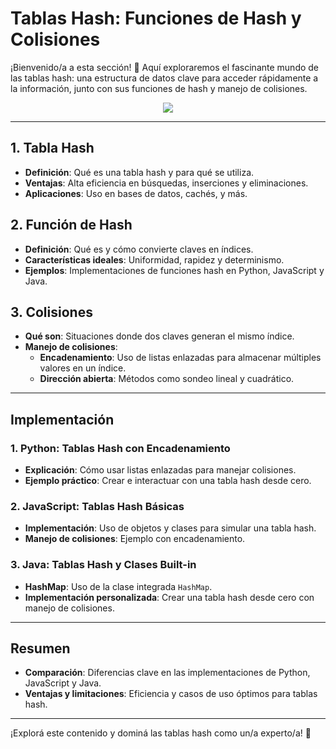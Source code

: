 # Tablas Hash: Funciones de Hash y Colisiones

¡Bienvenido/a a esta sección! 🌟 Aquí exploraremos el fascinante mundo de las tablas hash: una estructura de datos clave para acceder rápidamente a la información, junto con sus funciones de hash y manejo de colisiones.

<p align="center">  
  <img src="https://media.giphy.com/media/rgRE8JPdHVMIg/giphy.gif?cid=ecf05e47hs33fbkjsta9yvu7ba8usxmxm5oe71qerin3k65g&ep=v1_gifs_search&rid=giphy.gif&ct=g">  
</p>

---

## 1. Tabla Hash

- **Definición**: Qué es una tabla hash y para qué se utiliza.
- **Ventajas**: Alta eficiencia en búsquedas, inserciones y eliminaciones.
- **Aplicaciones**: Uso en bases de datos, cachés, y más.

## 2. Función de Hash

- **Definición**: Qué es y cómo convierte claves en índices.
- **Características ideales**: Uniformidad, rapidez y determinismo.
- **Ejemplos**: Implementaciones de funciones hash en Python, JavaScript y Java.

## 3. Colisiones

- **Qué son**: Situaciones donde dos claves generan el mismo índice.
- **Manejo de colisiones**:
  - **Encadenamiento**: Uso de listas enlazadas para almacenar múltiples valores en un índice.
  - **Dirección abierta**: Métodos como sondeo lineal y cuadrático.

---

## Implementación

### 1. Python: Tablas Hash con Encadenamiento

- **Explicación**: Cómo usar listas enlazadas para manejar colisiones.
- **Ejemplo práctico**: Crear e interactuar con una tabla hash desde cero.

### 2. JavaScript: Tablas Hash Básicas

- **Implementación**: Uso de objetos y clases para simular una tabla hash.
- **Manejo de colisiones**: Ejemplo con encadenamiento.

### 3. Java: Tablas Hash y Clases Built-in

- **HashMap**: Uso de la clase integrada `HashMap`.
- **Implementación personalizada**: Crear una tabla hash desde cero con manejo de colisiones.

---

## Resumen

- **Comparación**: Diferencias clave en las implementaciones de Python, JavaScript y Java.
- **Ventajas y limitaciones**: Eficiencia y casos de uso óptimos para tablas hash.

---

¡Explorá este contenido y dominá las tablas hash como un/a experto/a! 🚀
